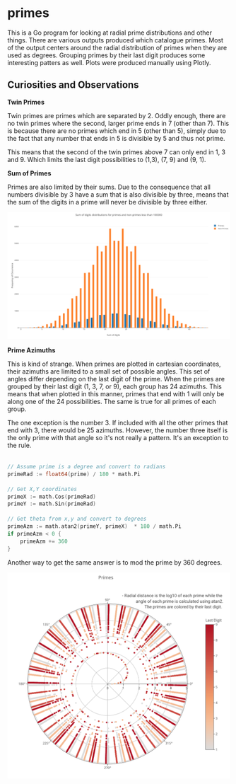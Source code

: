 # primes

This is a Go program for looking at radial prime distributions and other things. There are various outputs produced which catalogue primes. Most of the output centers around the radial distribution of primes when they are used as degrees. Grouping primes by their last digit produces some interesting patters as well. Plots were produced manually using Plotly.

## Curiosities and Observations

**Twin Primes**

Twin primes are primes which are separated by 2. Oddly enough, there are no twin primes where the second, larger prime ends in 7 (other than 7). This is because there are no primes which end in 5 (other than 5), simply due to the fact that any number that ends in 5 is divisible by 5 and thus not prime.

This means that the second of the twin primes above 7 can only end in 1, 3 and 9. Which limits the last digit possibilities to (1,3), (7, 9) and (9, 1).

**Sum of Primes**

Primes are also limited by their sums. Due to the consequence that all numbers divisible by 3 have a sum that is also divisible by three, means that the sum of the digits in a prime will never be divisible by three either.

![Sum of Primes](./images/SumOfDigitsDistribution.png)

**Prime Azimuths**

This is kind of strange. When primes are plotted in cartesian coordinates, their azimuths are limited to a small set of possible angles. This set of angles differ depending on the last digit of the prime. When the primes are grouped by their last digit (1, 3, 7, or 9), each group has 24 azimuths. This means that when plotted in this manner, primes that end with 1 will only be along one of the 24 possibilities. The same is true for all primes of each group.

The one exception is the number 3. If included with all the other primes that end with 3, there would be 25 azimuths. However, the number three itself is the only prime with that angle so it's not really a pattern. It's an exception to the rule.

```go

// Assume prime is a degree and convert to radians
primeRad := float64(prime) / 180 * math.Pi

// Get X,Y coordinates
primeX := math.Cos(primeRad)
primeY := math.Sin(primeRad)

// Get theta from x,y and convert to degrees
primeAzm := math.atan2(primeY, primeX)  * 180 / math.Pi
if primeAzm < 0 {
    primeAzm += 360
}

```

Another way to get the same answer is to mod the prime by 360 degrees.

![Prime azimuths](./images/AzimuthByLastDigit.png)
